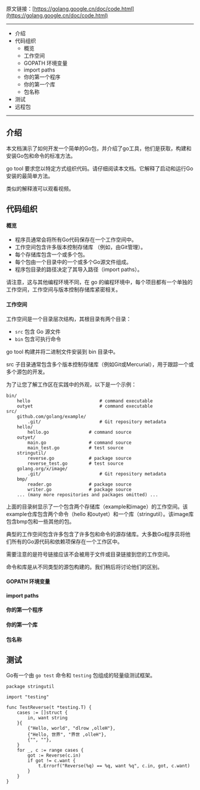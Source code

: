 原文链接：[https://golang.google.cn/doc/code.html](https://golang.google.cn/doc/code.html)

---

* 介绍
* 代码组织
    * 概览
    * 工作空间
    * GOPATH 环境变量
    * import paths
    * 你的第一个程序
    * 你的第一个库
    * 包名称
* 测试
* 远程包

---

## 介绍

本文档演示了如何开发一个简单的Go包，并介绍了go工具，他们是获取，构建和安装Go包和命令的标准方法。

go tool 要求您以特定方式组织代码。请仔细阅读本文档。它解释了启动和运行Go安装的最简单方法。

类似的解释液可以观看视频。

## 代码组织

#### 概览

* 程序员通常会将所有Go代码保存在一个工作空间中。
* 工作空间包含许多版本控制存储库 （例如，由Git管理）。
* 每个存储库包含一个或多个包。
* 每个包由一个目录中的一个或多个Go源文件组成。
* 程序包目录的路径决定了其导入路径（import paths）。

请注意，这与其他编程环境不同，在 go 的编程环境中，每个项目都有一个单独的工作空间，工作空间与版本控制存储库紧密相关。

#### 工作空间

工作空间是一个目录层次结构，其根目录有两个目录：

* `src` 包含 Go 源文件
* `bin` 包含可执行命令

go tool 构建并将二进制文件安装到 bin 目录中。

src 子目录通常包含多个版本控制存储库（例如Git或Mercurial），用于跟踪一个或多个源包的开发。

为了让您了解工作区在实践中的外观，以下是一个示例：

```
bin/
    hello                          # command executable
    outyet                         # command executable
src/
    github.com/golang/example/
        .git/                      # Git repository metadata
	hello/
	    hello.go               # command source
	outyet/
	    main.go                # command source
	    main_test.go           # test source
	stringutil/
	    reverse.go             # package source
	    reverse_test.go        # test source
    golang.org/x/image/
        .git/                      # Git repository metadata
	bmp/
	    reader.go              # package source
	    writer.go              # package source
    ... (many more repositories and packages omitted) ...
```

上面的目录树显示了一个包含两个存储库（example和image）的工作空间。该example仓库包含两个命令（hello 和outyet）和一个库（stringutil）。该image库包含bmp包和一些其他的包。

典型的工作空间包含许多包含了许多包和命令的源存储库。大多数Go程序员将他们所有的Go源代码和依赖项保存在一个工作区中。

需要注意的是符号链接应该不会被用于文件或目录链接到您的工作空间。

命令和库是从不同类型的源包构建的。我们稍后将讨论他们的区别。

#### GOPATH 环境变量

#### import paths

#### 你的第一个程序

#### 你的第一个库

#### 包名称

## 测试

Go有一个由 `go test` 命令和 `testing` 包组成的轻量级测试框架。

```
package stringutil

import "testing"

func TestReverse(t *testing.T) {
	cases := []struct {
		in, want string
	}{
		{"Hello, world", "dlrow ,olleH"},
		{"Hello, 世界", "界世 ,olleH"},
		{"", ""},
	}
	for _, c := range cases {
		got := Reverse(c.in)
		if got != c.want {
			t.Errorf("Reverse(%q) == %q, want %q", c.in, got, c.want)
		}
	}
}
```
